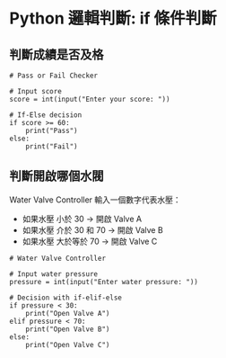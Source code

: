 # Python 邏輯判斷: if 條件判斷

## 判斷成績是否及格

```
# Pass or Fail Checker

# Input score
score = int(input("Enter your score: "))

# If-Else decision
if score >= 60:
    print("Pass")
else:
    print("Fail")

```

## 判斷開啟哪個水閥

Water Valve Controller
輸入一個數字代表水壓：

* 如果水壓 小於 30 → 開啟 Valve A
* 如果水壓 介於 30 和 70 → 開啟 Valve B
* 如果水壓 大於等於 70 → 開啟 Valve C

```
# Water Valve Controller

# Input water pressure
pressure = int(input("Enter water pressure: "))

# Decision with if-elif-else
if pressure < 30:
    print("Open Valve A")
elif pressure < 70:
    print("Open Valve B")
else:
    print("Open Valve C")


```